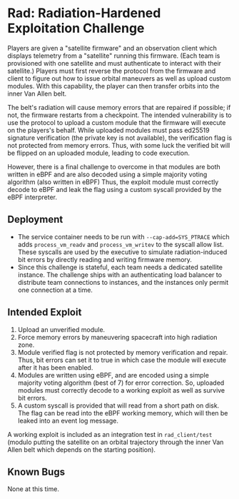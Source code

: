# Rad: Radiation-Hardened Exploitation Challenge

Players are given a "satellite firmware" and an observation client which displays telemetry from a "satellite" running
this firmware. (Each team is provisioned with one satellite and must authenticate to interact with their satellite.)
Players must first reverse the protocol from the firmware and client to figure out how to issue orbital maneuvers as
well as upload custom modules. With this capability, the player can then transfer orbits into the inner Van Allen belt.

The belt's radiation will cause memory errors that are repaired if possible; if not, the firmware restarts from a
checkpoint. The intended vulnerability is to use the protocol to upload a custom module that the firmware will execute
on the players's behalf. While uploaded modules must pass ed25519 signature verification (the private key is not
available), the verification flag is not protected from memory errors. Thus, with some luck the verified bit will be
flipped on an uploaded module, leading to code execution.

However, there is a final challenge to overcome in that modules are both written in eBPF and are also decoded using a
simple majority voting algorithm (also written in eBPF) Thus, the exploit module must correctly decode to eBPF and leak
the flag using a custom syscall provided by the eBPF interpreter.

## Deployment

- The service container needs to be run with `--cap-add=SYS_PTRACE` which adds `process_vm_readv`
  and `process_vm_writev` to the syscall allow list. These syscalls are used by the executive to simulate
  radiation-induced bit errors by directly reading and writing firmware memory.
- Since this challenge is stateful, each team needs a dedicated satellite instance. The challenge ships with an
  authenticating load balancer to distribute team connections to instances, and the instances only permit one connection
  at a time.

## Intended Exploit

1. Upload an unverified module.
2. Force memory errors by maneuvering spacecraft into high radiation zone.
3. Module verified flag is not protected by memory verification and repair. Thus, bit errors can set it to true in which
   case the module will execute after it has been enabled.
4. Modules are written using eBPF, and are encoded using a simple majority voting algorithm (best of 7) for error
   correction. So, uploaded modules must correctly decode to a working exploit as well as survive bit errors.
5. A custom syscall is provided that will read from a short path on disk. The flag can be read into the eBPF working
   memory, which will then be leaked into an event log message.

A working exploit is included as an integration test in `rad_client/test` (modulo putting the satellite on an orbital
trajectory through the inner Van Allen belt which depends on the starting position).

## Known Bugs

None at this time.
